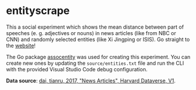 # entityscrape

This a social experiment which shows the mean distance between part of speeches
(e. g. adjectives or nouns) in news articles (like from NBC or CNN) and randomly
selected entities (like Xi Jingping or ISIS). Go straight to the
[website](https://ndabap.github.io/entityscrape/index.html)!

The Go package [assocentity](https://github.com/ndabAP/assocentity) was
used for creating this experiment. You can create new ones by updating the
`source/entities.txt` file and run the CLI with the provided Visual Studio Code
debug configuration.

**Data source**: [dai, tianru, 2017, "News Articles", Harvard Dataverse, V1](https://dataverse.harvard.edu/dataset.xhtml?persistentId=doi:10.7910/DVN/GMFCTR).
